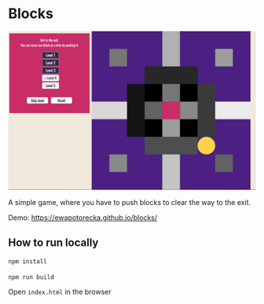# Blocks

![](blocksmin.png)

A simple game, where you have to push blocks to clear the way to the exit.

Demo: https://ewapotorecka.github.io/blocks/

## How to run locally

``` 
npm install

npm run build 
```

Open `index.html` in the browser


